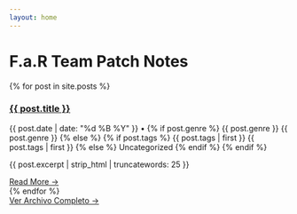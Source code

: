 ```yaml
---
layout: home
---
```


<link rel="stylesheet" href="{{ site.baseurl }}/assets/css/style.css">

<div class="hero-section">
  <h1>F.a.R Team Patch Notes</h1>
</div>

<div class="container">
  <div class="featured-works">
    {% for post in site.posts %}
      <div class="featured-work">
        <h3><a href="{{ site.baseurl }}{{ post.url }}">{{ post.title }}</a></h3>
        <p class="meta">
          {{ post.date | date: "%d %B %Y" }} • 
          {% if post.genre %}
            {{ post.genre }}
            <span class="game-tag">{{ post.genre }}</span>
          {% else %}
            {% if post.tags %}
              {{ post.tags | first }}
              <span class="game-tag">{{ post.tags | first }}</span>
            {% else %}
              Uncategorized
            {% endif %}
          {% endif %}
        </p>
        <p class="excerpt">{{ post.excerpt | strip_html | truncatewords: 25 }}</p>
        <a href="{{ site.baseurl }}{{ post.url }}" class="read-more">Read More →</a>
      </div>
    {% endfor %}
  </div>
  
  <div class="archive-link-container">
    <a href="{{ site.baseurl }}/archive" class="archive-link">Ver Archivo Completo →</a>
  </div>
</div>